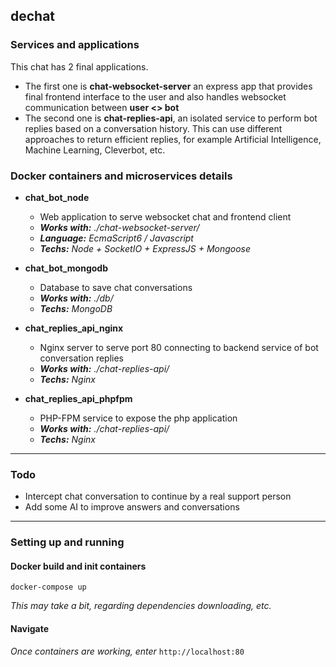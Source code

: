 ## dechat

### Services and applications
This chat has 2 final applications. 
- The first one is **chat-websocket-server** an express app that provides final frontend interface to the user and also handles websocket communication between **user <> bot**
- The second one is **chat-replies-api**, an isolated service to perform bot replies  based on a conversation history. This can use different approaches to return efficient replies, for example Artificial Intelligence, Machine Learning, Cleverbot, etc.


### Docker containers and microservices details

-  **chat_bot_node** 
	- Web application to serve websocket chat and frontend client
	- ***Works with:** ./chat-websocket-server/*
	- ***Language:** EcmaScript6 / Javascript*
	- ***Techs:** Node + SocketIO + ExpressJS + Mongoose*

-  **chat_bot_mongodb** 
	- Database to save chat conversations
	- ***Works with:** ./db/*
	- ***Techs:** MongoDB*

-  **chat_replies_api_nginx** 
 	- Nginx server to serve port 80 connecting to backend service of bot conversation replies
	- ***Works with:** ./chat-replies-api/*
	- ***Techs:** Nginx*

-  **chat_replies_api_phpfpm** 
 	- PHP-FPM service to expose the php application
	- ***Works with:** ./chat-replies-api/*
	- ***Techs:** Nginx*
  
---
### Todo

- Intercept chat conversation to continue by a real support person
- Add some AI to improve answers and conversations

---

### Setting up and running
#### Docker build and init containers
```docker-compose up```

*This may take a bit, regarding dependencies downloading, etc.*

#### Navigate
*Once containers are working, enter*
```http://localhost:80```